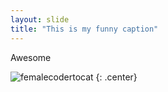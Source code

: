 ```yaml
---
layout: slide
title: "This is my funny caption"
---
```


Awesome

![femalecodertocat](https://octodex.github.com/images/femalecodertocat.png123456789)
{: .center}
